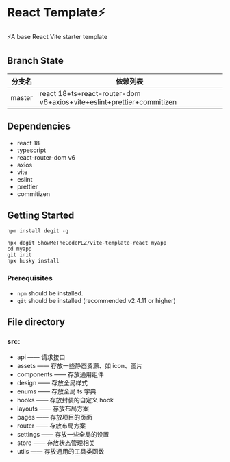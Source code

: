 # React Template⚡️

⚡️A base React Vite starter template

## Branch State

| 分支名 | 依赖列表                                                              |
| ------ | --------------------------------------------------------------------- |
| master   | react 18+ts+react-router-dom v6+axios+vite+eslint+prettier+commitizen |

## Dependencies

- react 18
- typescript
- react-router-dom v6
- axios
- vite
- eslint
- prettier
- commitizen

## Getting Started

```shell
npm install degit -g

npx degit ShowMeTheCodePLZ/vite-template-react myapp
cd myapp
git init
npx husky install 
```

### Prerequisites

- `npm` should be installed.
- `git` should be installed (recommended v2.4.11 or higher)

## File directory

### src:

- api —— 请求接口
- assets —— 存放一些静态资源、如 icon、图片
- components —— 存放通用组件
- design —— 存放全局样式
- enums —— 存放全局 ts 字典
- hooks —— 存放封装的自定义 hook
- layouts —— 存放布局方案
- pages —— 存放项目的页面
- router —— 存放布局方案
- settings —— 存放一些全局的设置
- store —— 存放状态管理相关
- utils —— 存放通用的工具类函数
